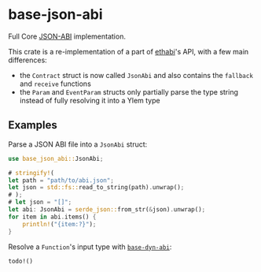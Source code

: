 # base-json-abi

Full Core [JSON-ABI] implementation.

This crate is a re-implementation of a part of [ethabi]'s API, with a few main
differences:
- the `Contract` struct is now called `JsonAbi` and also contains the `fallback`
  and `receive` functions
- the `Param` and `EventParam` structs only partially parse the type string
  instead of fully resolving it into a Ylem type

[JSON-ABI]: https://docs.soliditylang.org/en/latest/abi-spec.html#json
[ethabi]: https://crates.io/crates/ethabi

## Examples

Parse a JSON ABI file into a `JsonAbi` struct:

```rust
use base_json_abi::JsonAbi;

# stringify!(
let path = "path/to/abi.json";
let json = std::fs::read_to_string(path).unwrap();
# );
# let json = "[]";
let abi: JsonAbi = serde_json::from_str(&json).unwrap();
for item in abi.items() {
    println!("{item:?}");
}
```

Resolve a `Function`'s input type with [`base-dyn-abi`](../dyn-abi):

```rust,ignore
todo!()
```
